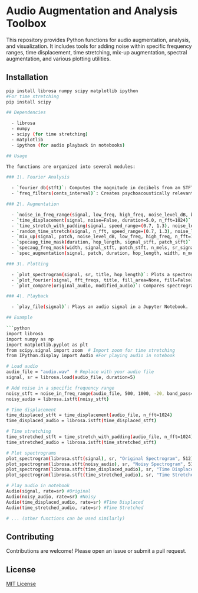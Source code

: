 
# Audio Augmentation and Analysis Toolbox

This repository provides Python functions for audio augmentation, analysis, and visualization. It includes tools for adding noise within specific frequency ranges, time displacement, time stretching, mix-up augmentation, spectral augmentation, and various plotting utilities.

## Installation

```bash
pip install librosa numpy scipy matplotlib ipython
#For time stretching
pip install scipy

## Dependencies

  - librosa
  - numpy
  - scipy (for time stretching)
  - matplotlib
  - ipython (for audio playback in notebooks)

## Usage

The functions are organized into several modules:

### 1\. Fourier Analysis

  - `fourier_db(stft)`: Computes the magnitude in decibels from an STFT.
  - `freq_filters(cents_interval)`: Creates psychoacoustically relevant frequency filters.

### 2\. Augmentation

  - `noise_in_freq_range(signal, low_freq, high_freq, noise_level_dB, band_pass=False, n_fft=2048)`: Adds or replaces noise within a specified frequency range.
  - `time_displacement(signal, noise=False, duration=5.0, n_fft=1024)`: Applies time displacement to an audio signal.
  - `time_stretch_with_padding(signal, speed_range=(0.7, 1.3), noise_level=0.001, n_fft=1024)`: Performs time stretching with padding.
  - `random_time_stretch(signal, n_fft, speed_range=(0.7, 1.3), noise_level=0.001)`: Applies random time stretching.
  - `mix_up(signal, patch, noise_level_dB, low_freq, high_freq, n_fft=1024)`: Applies a patch audio file to the original STFT within a specific frequency range.
  - `specaug_time_mask(duration, hop_length, signal_stft, patch_stft)`: Performs random time masking for spectral augmentation.
  - `specaug_freq_mask(width, signal_stft, patch_stft, n_mels, sr_signal)`: Performs random frequency masking.
  - `spec_augmentation(signal, patch, duration, hop_length, width, n_mels, n_fft)`: Combines time and frequency masking for spectral augmentation.

### 3\. Plotting

  - `plot_spectrogram(signal, sr, title, hop_length)`: Plots a spectrogram.
  - `plot_fourier(signal, fft_freqs, title, fill_area=None, fill=False)`: Plots the Fourier transform.
  - `plot_compare(original_audio, modified_audio)`: Compares spectrograms of original and modified audio.

### 4\. Playback

  - `play_file(signal)`: Plays an audio signal in a Jupyter Notebook.

## Example

```python
import librosa
import numpy as np
import matplotlib.pyplot as plt
from scipy.signal import zoom  # Import zoom for time stretching
from IPython.display import Audio #For playing audio in notebook

# Load audio
audio_file = "audio.wav"  # Replace with your audio file
signal, sr = librosa.load(audio_file, duration=5)

# Add noise in a specific frequency range
noisy_stft = noise_in_freq_range(audio_file, 500, 1000, -20, band_pass=False, n_fft=1024)
noisy_audio = librosa.istft(noisy_stft)

# Time displacement
time_displaced_stft = time_displacement(audio_file, n_fft=1024)
time_displaced_audio = librosa.istft(time_displaced_stft)

# Time stretching
time_stretched_stft = time_stretch_with_padding(audio_file, n_fft=1024)
time_stretched_audio = librosa.istft(time_stretched_stft)

# Plot spectrograms
plot_spectrogram(librosa.stft(signal), sr, "Original Spectrogram", 512) #Example hop_length
plot_spectrogram(librosa.stft(noisy_audio), sr, "Noisy Spectrogram", 512)
plot_spectrogram(librosa.stft(time_displaced_audio), sr, "Time Displaced Spectrogram", 512)
plot_spectrogram(librosa.stft(time_stretched_audio), sr, "Time Stretched Spectrogram", 512)

# Play audio in notebook
Audio(signal, rate=sr) #Original
Audio(noisy_audio, rate=sr) #Noisy
Audio(time_displaced_audio, rate=sr) #Time Displaced
Audio(time_stretched_audio, rate=sr) #Time Stretched

# ... (other functions can be used similarly)
```

## Contributing

Contributions are welcome\! Please open an issue or submit a pull request.

## License

[MIT License](https://www.google.com/url?sa=E&source=gmail&q=LICENSE)

```
```
